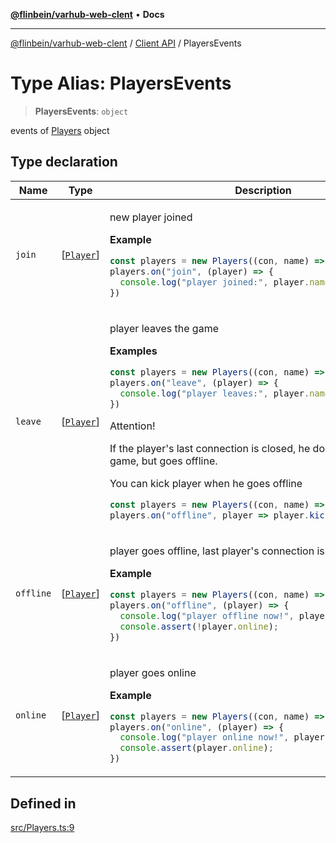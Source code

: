 [**@flinbein/varhub-web-clent**](../../README.md) • **Docs**

***

[@flinbein/varhub-web-clent](../../README.md) / [Client API](../README.md) / PlayersEvents

# Type Alias: PlayersEvents

> **PlayersEvents**: `object`

events of [Players](../classes/Players.md) object

## Type declaration

<table>
<thead>
<tr>
<th>Name</th>
<th>Type</th>
<th>Description</th>
<th>Defined in</th>
</tr>
</thead>
<tbody>
<tr>
<td>

`join`

</td>
<td>

[[`Player`](../classes/Player.md)]

</td>
<td>

new player joined

**Example**

```typescript
const players = new Players((con, name) => String(name));
players.on("join", (player) => {
  console.log("player joined:", player.name);
})
```

</td>
<td>

[src/Players.ts:20](https://github.com/flinbein/varhub-web-client/blob/f2cfd0691254d5f14825d895a437ee15531fc39c/src/Players.ts#L20)

</td>
</tr>
<tr>
<td>

`leave`

</td>
<td>

[[`Player`](../classes/Player.md)]

</td>
<td>

player leaves the game

**Examples**

```typescript
const players = new Players((con, name) => String(name));
players.on("leave", (player) => {
  console.log("player leaves:", player.name);
})
```

Attention!

If the player's last connection is closed, he does not leave the game, but goes offline.

You can kick player when he goes offline

```typescript
const players = new Players((con, name) => String(name));
players.on("offline", player => player.kick("disconnected"))
```

</td>
<td>

[src/Players.ts:42](https://github.com/flinbein/varhub-web-client/blob/f2cfd0691254d5f14825d895a437ee15531fc39c/src/Players.ts#L42)

</td>
</tr>
<tr>
<td>

`offline`

</td>
<td>

[[`Player`](../classes/Player.md)]

</td>
<td>

player goes offline, last player's connection is closed.

**Example**

```typescript
const players = new Players((con, name) => String(name));
players.on("offline", (player) => {
  console.log("player offline now!", player.name);
  console.assert(!player.online);
})
```

</td>
<td>

[src/Players.ts:66](https://github.com/flinbein/varhub-web-client/blob/f2cfd0691254d5f14825d895a437ee15531fc39c/src/Players.ts#L66)

</td>
</tr>
<tr>
<td>

`online`

</td>
<td>

[[`Player`](../classes/Player.md)]

</td>
<td>

player goes online

**Example**

```typescript
const players = new Players((con, name) => String(name));
players.on("online", (player) => {
  console.log("player online now!", player.name);
  console.assert(player.online);
})
```

</td>
<td>

[src/Players.ts:54](https://github.com/flinbein/varhub-web-client/blob/f2cfd0691254d5f14825d895a437ee15531fc39c/src/Players.ts#L54)

</td>
</tr>
</tbody>
</table>

## Defined in

[src/Players.ts:9](https://github.com/flinbein/varhub-web-client/blob/f2cfd0691254d5f14825d895a437ee15531fc39c/src/Players.ts#L9)
